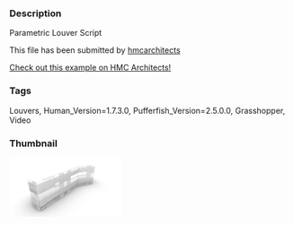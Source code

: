 ### Description 
Parametric Louver Script

This file has been submitted by [hmcarchitects](https://github.com/hmcarchitects)

[Check out this example on HMC Architects!](http://hmcarchitects.github.io/hydra/viewer?owner=hmcarchitects&fork=hmcarchitects&id=GH_GD_PARAMETRIC_LOUVERS_V6-1.0.1)
### Tags 
Louvers, Human_Version=1.7.3.0, Pufferfish_Version=2.5.0.0, Grasshopper, Video
### Thumbnail 
![Screenshot](https://raw.githubusercontent.com/hmcarchitects/hmcarchitects.github.io/master/GH_GD_PARAMETRIC_LOUVERS_V6-1.0.1/thumbnail.png)
